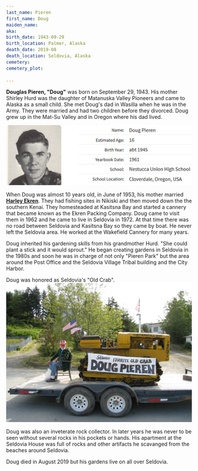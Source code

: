 ```yaml
---
last_name: Pieren
first_name: Doug 
maiden_name: 
aka: 
birth_date: 1943-09-29
birth_location: Palmer, Alaska
death_date: 2019-08
death_location: Seldovia, Alaska
cemetery: 
cemetery_plot: 

---
```

**Douglas Pieren, "Doug"** was born on September 29, 1943. His mother Shirley Hurd was the daughter of Matanuska Valley Pioneers and came to Alaska as a small child.  She met Doug's dad in Wasilla when he was in the Army.  They were married and had two children before they divorced. Doug grew up in the Mat-Su Valley and in Oregon where his dad lived.

![](../assets/images/Doug%20Pieren%20High%20school%20yearbook.jpg)


When Doug was almost 10 years old, in June of 1953, his mother married [**Harley Ekren**](./Ekren_Harley_O.md). They had fishing sites in Nikiski and then moved down the the southern Kenai. They homesteaded at Kasitsna Bay and started a cannery that became known as the Ekren Packing Company. Doug came to visit them in 1962 and he came to live in Seldovia in 1972.  At that time there was no road between Seldovia and Kasitsna Bay so they came by boat. He never left the Seldovia area. He worked at the Wakefield Cannery for many years. 

Doug inherited his gardening skills from his grandmother Hurd. "She could plant a stick and it would sprout."  He began creating gardens in Seldovia in the 1980s and soon he was in charge of not only "Pieren Park" but the area around the Post Office and the Seldovia Village Tribal building and the City Harbor.

Doug was honored as Seldovia's "Old Crab".
![](../assets/images/Doug%20Pieren%20Old%20Crab.jpeg)

Doug was also an inveterate rock collector. In later years he was never to be seen without several rocks in his pockets or hands. His apartment at the Seldovia House was full of rocks and other artifacts he scavanged from the beaches around Seldovia.

Doug died in August 2019 but his gardens live on all over Seldovia.

